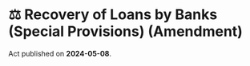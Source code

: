 # ⚖️  Recovery of Loans by Banks (Special Provisions) (Amendment)

Act published on **2024-05-08**.
